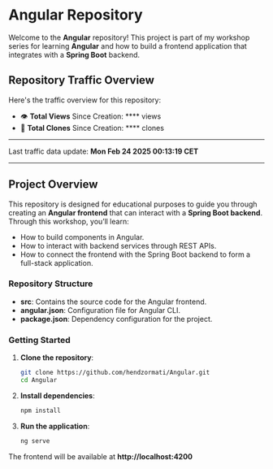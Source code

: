 # Angular Repository

Welcome to the **Angular** repository! This project is part of my workshop series for learning **Angular** and how to build a frontend application that integrates with a **Spring Boot** backend.

<!--This repository serves as the foundation for the frontend, and the **Spring Boot repository** can be found here: [SpringBoot Repository](https://github.com/hendzormati/SpringBoot).-->

## Repository Traffic Overview

Here's the traffic overview for this repository:

- 👁️ **Total Views** Since Creation: **** views
- 🔄 **Total Clones** Since Creation: **** clones

---

Last traffic data update: **Mon Feb 24 2025 00:13:19 CET**

---

## Project Overview

This repository is designed for educational purposes to guide you through creating an **Angular frontend** that can interact with a **Spring Boot backend**. Through this workshop, you’ll learn:

- How to build components in Angular.
- How to interact with backend services through REST APIs.
- How to connect the frontend with the Spring Boot backend to form a full-stack application.

### Repository Structure

- **src**: Contains the source code for the Angular frontend.
- **angular.json**: Configuration file for Angular CLI.
- **package.json**: Dependency configuration for the project.

### Getting Started

1. **Clone the repository**:
   ```bash
   git clone https://github.com/hendzormati/Angular.git
   cd Angular
   
2. **Install dependencies**:
   ```bash
   npm install

3. **Run the application**:
   ```bash
   ng serve
The frontend will be available at **http://localhost:4200**
